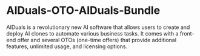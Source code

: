 # AIDuals-OTO-AIDuals-Bundle
AIDuals is a revolutionary new AI software that allows users to create and deploy AI clones to automate various business tasks. It comes with a front-end offer and several OTOs (one-time offers) that provide additional features, unlimited usage, and licensing options.
